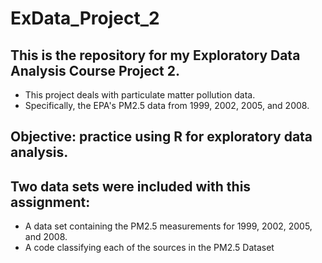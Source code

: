 # ExData_Project_2

## This is the repository for my Exploratory Data Analysis Course Project 2.
* This project deals with particulate matter pollution data.
* Specifically, the EPA's PM2.5 data from 1999, 2002, 2005, and 2008.

## Objective: practice using R for exploratory data analysis.

## Two data sets were included with this assignment:
* A data set containing the PM2.5 measurements for 1999, 2002, 2005, and 2008.
* A code classifying each of the sources in the PM2.5 Dataset